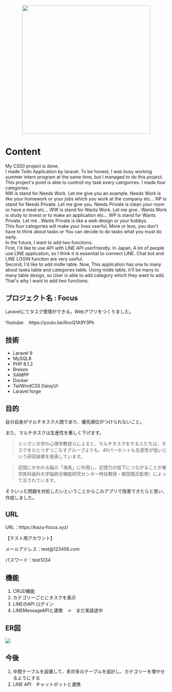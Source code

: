 <p align="center"><a href="https://laravel.com" target="_blank"><img src="https://raw.githubusercontent.com/laravel/art/master/logo-lockup/5%20SVG/2%20CMYK/1%20Full%20Color/laravel-logolockup-cmyk-red.svg" width="400"></a></p>

# Content
My CS50 project is done. <br>
I made Todo Application by laravel. To be honest, I was busy working summer intern program at the same time, but I managed to do this project.<br>
This project's point is able to controll my task every catrgorires. I made four categories.<br>
NW is stand for Needs Work. Let me give you an example. Needs Work is like your homework or your jobs which you work at the company etc... 
NP is stand for Needs Private. Let me give you. Needs Private is clean your room or have a meal etc... 
WW is stand for Wants Work. Let me give . Wants Work is study to invest or to make an application etc...
WP is stand for Wants Private. Let me . Wants Private is like a web design or your hobbys.<br>
This four categories will make your lives userful. More or less, you don't have to think about tasks or You can decide to do tasks what you must do early.<br>
In the future, I want to add two functions.<br>
First, I'd like to use API with LINE API userfriendly. In Japan, A lot of people use LINE application, so I think it is essential to connect LINE.
Chat bot and LINE LOGIN funciton are very useful.<br>
Second, I'd like to add midle table. Now, This application has one to many about tasks table and categories table.
Using midle table, it'll be many to many table design, so User is able to add category which they want to add.<br>
That's why I want to add two functions.


## プロジェクト名 : Focus

<p>Laravelにてタスク管理ができる。Webアプリをつくりました。</p>

<p>Youtube:　https://youtu.be/6ovQ1A9Y3Pk</p> 

## 技術
<ul>
    <li> Laravel 9</li>
    <li> MySQL8 </li>
    <li> PHP 8.1.2 </li>
    <li> Breeze </li>
    <li> XAMPP</li>
    <li> Docker</li>
    <li> TailWindCSS DaisyUI</li>
    <li> Laravel forge</li>
</ul>


## 目的

<p>自分自身がマルチタスク人間であり、優先順位がつけられないこと。</p>

<p>また、マルチタスクは生産性を著しく下げます。</p>

>ミシガン大学の心理学教授らによると、マルチタスクをする人たちは、タスクをひとつずつこなすグループよりも、40パーセントも生産性が低いという研究結果を発表しています。

>記憶にかかわる脳の「海馬」に作用し、記憶力の低下につながることが東京医科歯科大学脳統合機能研究センター特任教授・朝田隆氏監修）によって示されています。

<p>そういった問題を対処したいということからこのアプリで改善できたらと思い、作成しました。</p>

## URL

<p> URL：https://kazu-focus.xyz/ </p>

<p>【テスト用アカウント】</p>

<p>メールアドレス：test@123456.com </p>

<p>パスワード：test1234</p>

## 機能

<ol>
    <li>CRUD機能</li>
    <li>カテゴリーごとにタスクを表示</li>
    <li>LINEのAPI ログイン</li>
    <li>LINEMessageAPIと連携　→　まだ実装途中</li>
</ol>

## ER図

[![](https://mermaid.ink/img/pako:eNqdVMFu1DAQ_RXL57Ta7Hbbbc6IC-LEDUWK3Hh2azWxV46zsGT3kESCC0gIhPiBqodWYjkgJKoKPsYU8RnYSZck2hwoVpQo82bevPGMneFQUMAeBvmAkZkksc99jsxKE5AJWq329kSGFEnOEuQhH7s_r691_kmXF7q80cVXnb_-ff7q14fP1lj80MU3XWx08U4Xhc7PfVyThUTBTEgGfYzGrwq-0uVLXXzR5aWlzq9uN991_lHnF7sJtryNyFXWTmJ5df6-ejauIXJtRDsmq3_sOmEzxhViFD181FgXRIanRCJOYrBsfwsub27fvtkKaHtCTFjUmBWLIVEknqMaCRYg2ZQBDYjaDZ6TJHkmJO1BpFgwCnIXiRiHgPWESIghPgEZKHEGvE9SKMHsVldKg6Zz2kHX9afu2T_vXCi4At5Tq0mi0qSbuHo1Jpu_MtMUgi5kM9oediq3xrv-LzvA_5bcRSlE0LMhrYm71zzdX56vWgK3IrCDY5Bmtqg5wJUAH6tT03sf2wNAYUrSSNlRta4kVeLJkofYUzIFB9eEd6cee1MSJcYKlCkhH9eXQnU3OHhO-FMhGh_zj70MP8fe8WjfPZgMj4aH48F4MjwYOXiJPdcd7Q_sOjweDI8m4_Fo7eAXFYO7_gNGN5CQ?type=png)](https://mermaid-js.github.io/mermaid-live-editor/edit#pako:eNqdVMFu1DAQ_RXL57Ta7Hbbbc6IC-LEDUWK3Hh2azWxV46zsGT3kESCC0gIhPiBqodWYjkgJKoKPsYU8RnYSZck2hwoVpQo82bevPGMneFQUMAeBvmAkZkksc99jsxKE5AJWq329kSGFEnOEuQhH7s_r691_kmXF7q80cVXnb_-ff7q14fP1lj80MU3XWx08U4Xhc7PfVyThUTBTEgGfYzGrwq-0uVLXXzR5aWlzq9uN991_lHnF7sJtryNyFXWTmJ5df6-ejauIXJtRDsmq3_sOmEzxhViFD181FgXRIanRCJOYrBsfwsub27fvtkKaHtCTFjUmBWLIVEknqMaCRYg2ZQBDYjaDZ6TJHkmJO1BpFgwCnIXiRiHgPWESIghPgEZKHEGvE9SKMHsVldKg6Zz2kHX9afu2T_vXCi4At5Tq0mi0qSbuHo1Jpu_MtMUgi5kM9oediq3xrv-LzvA_5bcRSlE0LMhrYm71zzdX56vWgK3IrCDY5Bmtqg5wJUAH6tT03sf2wNAYUrSSNlRta4kVeLJkofYUzIFB9eEd6cee1MSJcYKlCkhH9eXQnU3OHhO-FMhGh_zj70MP8fe8WjfPZgMj4aH48F4MjwYOXiJPdcd7Q_sOjweDI8m4_Fo7eAXFYO7_gNGN5CQ)


## 今後
<ol>
    <li> 中間テーブルを設置して、多対多のテーブルを設計し、カテゴリーを増やせるようにする</li>
    <li> LINE API　チャットボットと連携</li>
</ol>
